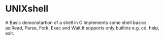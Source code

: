 # UNIXshell
A Basic demonstartion of a shell in C.Implements some shell basics as:Read, Parse, Fork, Exec and Wait.It supports only builtins e.g. cd, help, exit.
